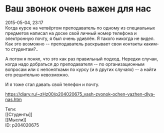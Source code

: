 Ваш звонок очень важен для нас
===============================

   
 2015-05-04, 23:17   
  Когда курсе на четвёртом преподаватель по одному из специальных предметов написал на доске свой личный номер телефона и электронную почту, я был очень удивлён. Я такого никогда не видел. Как это возможно -- преподаватель раскрывает свои контакты каким-то студентам?..   
   
 А потом я понял, что это как раз правильный подход. Нередки случаи, когда надо добраться до преподавателя -- по организационным вопросам или с непонятками по курсу (и в других случаях) -- а найти его решительно невозможно.   
   
 И я тоже стал давать свой телефон и почту.   
    
 <https://diary.ru/~zHz00/p204020675_vash-zvonok-ochen-vazhen-dlya-nas.htm>   
   
 Теги:   
 [[Студенты]]   
 [[Мысли]]   
 ID: p204020675